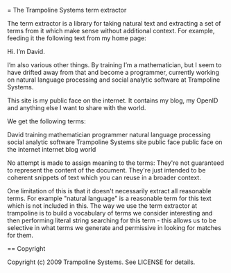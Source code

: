 = The Trampoline Systems term extractor

The term extractor is a library for taking natural text and extracting a
set of terms from it which make sense without additional context. For example, feeding it the following text from my home page:

  Hi. I’m David.

  I’m also various other things. By training I’m a mathematician, but I seem to have drifted away from that and become a programmer, currently working on natural language processing and social analytic software at Trampoline Systems.

  This site is my public face on the internet. It contains my blog, my OpenID and anything else I want to share with the world. 

We get the following terms:

  David
  training
  mathematician
  programmer
  natural language processing
  social analytic software
  Trampoline Systems
  site
  public face
  public face on the internet
  internet
  blog
  world
 
No attempt is made to assign meaning to the terms: They're not guaranteed to represent the content of the document. They're just intended to be coherent snippets of text which you can reuse in a broader context.

One limitation of this is that it doesn't necessarily extract all reasonable terms. For example "natural language" is a reasonable term for this text which is not included in this. The way we use the term extractor at trampoline is to build a vocabulary of terms we consider interesting and then performing literal string searching for this term - this allows us to be selective in what terms we generate and permissive in looking for matches for them.

== Copyright

Copyright (c) 2009 Trampoline Systems. See LICENSE for details.
